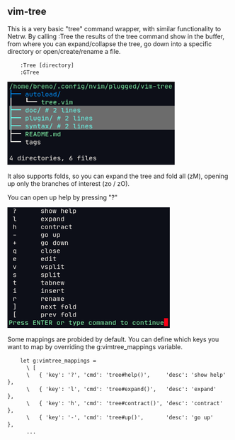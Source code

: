 ## vim-tree

This is a very basic "tree" command wrapper, with similar functionality to
Netrw. By calling :Tree the results of the tree command show in the buffer,
from where you can expand/collapse the tree, go down into a specific directory
or open/create/rename a file. 

```vim
    :Tree [directory]
    :GTree 
```

![vim-tree](./picture.png)

It also supports folds, so you can expand the tree and fold all (zM), opening
up only the branches of interest (zo / zO). 

You can open up help by pressing "?"

![vim-tree](./help.png)

Some mappings are probided by default. You can define which keys you want
to map by overriding the g:vimtree_mappings variable.

```vim
    let g:vimtree_mappings = 
      \ [
      \   { 'key': '?', 'cmd': 'tree#help()',     'desc': 'show help' },
      \   { 'key': 'l', 'cmd': 'tree#expand()',   'desc': 'expand'    },
      \   { 'key': 'h', 'cmd': 'tree#contract()', 'desc': 'contract'  },
      \   { 'key': '-', 'cmd': 'tree#up()',       'desc': 'go up'     },
      ...
```
